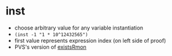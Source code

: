 inst
====
- choose arbitrary value for any variable instantiation
- `(inst -1 "1 * 10^12432565")`
- first value represents expression index (on left side of proof)
- PVS's version of [existsRmon](../pages/existsRmon.md)
